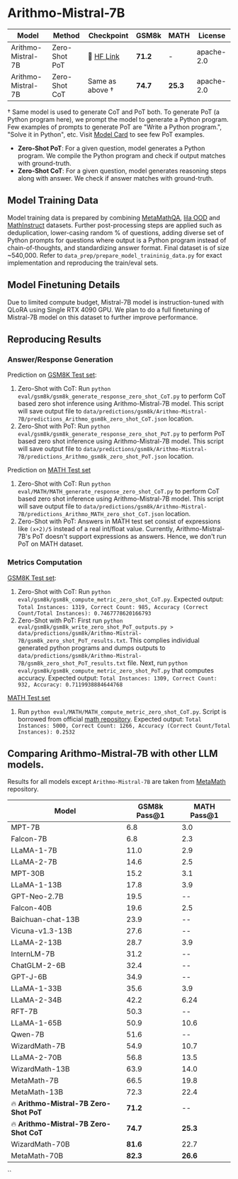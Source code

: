 # Arithmo-Mistral-7B

| Model | Method | Checkpoint | GSM8k | MATH  | License|
| ----- | ------ | ------ | ------|-------| ----- |
| Arithmo-Mistral-7B | Zero-Shot PoT | 🤗 <a href="https://huggingface.co/akjindal53244/Arithmo-Mistral-7B" target="_blank">HF Link</a> | **71.2** |  -	| apache-2.0 |
| Arithmo-Mistral-7B | Zero-Shot CoT | Same as above † | **74.7** |  **25.3**	| apache-2.0 |

† Same model is used to generate CoT and PoT both. To generate PoT (a Python program here), we prompt the model to generate a Python program. Few examples of prompts to generate PoT are "Write a Python program.", "Solve it in Python", etc. Visit [Model Card](https://huggingface.co/akjindal53244/Arithmo-Mistral-7B) to see few PoT examples.

- **Zero-Shot PoT**: For a given question, model generates a Python program. We compile the Python program and check if output matches with ground-truth.
- **Zero-Shot CoT**: For a given question, model generates reasoning steps along with answer. We check if answer matches with ground-truth.

## Model Training Data
Model training data is prepared by combining [MetaMathQA](https://huggingface.co/datasets/meta-math/MetaMathQA), [lila OOD](https://huggingface.co/datasets/allenai/lila/viewer/ood) and [MathInstruct](https://huggingface.co/datasets/TIGER-Lab/MathInstruct) datasets. Further post-processing steps are applied such as deduplication, lower-casing random % of questions, adding diverse set of Python prompts for questions where output is a Python program instead of chain-of-thoughts, and standardizing answer format. Final dataset is of size ~540,000. Refer to `data_prep/prepare_model_traininig_data.py` for exact implementation and reproducing the train/eval sets.

## Model Finetuning Details
Due to limited compute budget, Mistral-7B model is instruction-tuned with QLoRA using Single RTX 4090 GPU. We plan to do a full finetuning of Mistral-7B model on this dataset to further improve performance.

## Reproducing Results

### Answer/Response Generation

Prediction on [GSM8K Test set](https://huggingface.co/datasets/gsm8k/viewer/main/test):
1. Zero-Shot with CoT: Run `python eval/gsm8k/gsm8k_generate_response_zero_shot_CoT.py` to perform CoT based zero shot inference using Arithmo-Mistral-7B model. This script will save output file to `data/predictions/gsm8k/Arithmo-Mistral-7B/predictions_Arithmo_gsm8k_zero_shot_CoT.json` location.
2. Zero-Shot with PoT: Run `python eval/gsm8k/gsm8k_generate_response_zero_shot_PoT.py` to perform PoT based zero shot inference using Arithmo-Mistral-7B model. This script will save output file to `data/predictions/gsm8k/Arithmo-Mistral-7B/predictions_Arithmo_gsm8k_zero_shot_PoT.json` location.

Prediction on [MATH Test set](https://huggingface.co/datasets/competition_math/viewer/default/test)
1. Zero-Shot with CoT: Run `python eval/MATH/MATH_generate_response_zero_shot_CoT.py` to perform CoT based zero shot inference using Arithmo-Mistral-7B model. This script will save output file to `data/predictions/gsm8k/Arithmo-Mistral-7B/predictions_Arithmo_MATH_zero_shot_CoT.json` location.
2. Zero-Shot with PoT: Answers in MATH test set consist of expressions like `(x+2)/5` instead of a real int/float value. Currently, Arithmo-Mistral-7B's PoT doesn't support expressions as answers. Hence, we don't run PoT on MATH dataset.


### Metrics Computation

[GSM8K Test set](https://huggingface.co/datasets/gsm8k/viewer/main/test):
1. Zero-Shot with CoT: Run `python eval/gsm8k/gsm8k_compute_metric_zero_shot_CoT.py`. Expected output: `Total Instances: 1319, Correct Count: 985, Accuracy (Correct Count/Total Instances): 0.7467778620166793`
2. Zero-Shot with PoT: First run `python eval/gsm8k/gsm8k_write_zero_shot_PoT_outputs.py > data/predictions/gsm8k/Arithmo-Mistral-7B/gsm8k_zero_shot_PoT_results.txt`. This complies individual generated python programs and dumps outputs to `data/predictions/gsm8k/Arithmo-Mistral-7B/gsm8k_zero_shot_PoT_results.txt` file. Next, run `python eval/gsm8k/gsm8k_compute_metric_zero_shot_PoT.py` that computes accuracy. Expected output: `Total Instances: 1309, Correct Count: 932, Accuracy: 0.7119938884644768`

[MATH Test set](https://huggingface.co/datasets/competition_math/viewer/default/test)
1. Run `python eval/MATH/MATH_compute_metric_zero_shot_CoT.py`. Script is borrowed from official [math repository](https://github.com/hendrycks/math/blob/main/modeling/math_equivalence.py). Expected output: `Total Instances: 5000, Correct Count: 1266, Accuracy (Correct Count/Total Instances): 0.2532`


## Comparing Arithmo-Mistral-7B with other LLM models.
Results for all models except `Arithmo-Mistral-7B` are taken from [MetaMath](https://github.com/meta-math/MetaMath/blob/main/README.MD) repository.

| Model               | GSM8k Pass@1 | MATH Pass@1 |
|---------------------|--------------|-------------|
| MPT-7B              | 6.8          | 3.0         |
| Falcon-7B           | 6.8          | 2.3         |
| LLaMA-1-7B          | 11.0         | 2.9         |
| LLaMA-2-7B          | 14.6         | 2.5         |
| MPT-30B             | 15.2         | 3.1         |
| LLaMA-1-13B         | 17.8         | 3.9         |
| GPT-Neo-2.7B        | 19.5         | --          |
| Falcon-40B          | 19.6         | 2.5         |
| Baichuan-chat-13B   | 23.9         | --          |
| Vicuna-v1.3-13B     | 27.6         | --          |
| LLaMA-2-13B         | 28.7         | 3.9         |
| InternLM-7B         | 31.2         | --          |
| ChatGLM-2-6B        | 32.4         | --          |
| GPT-J-6B            | 34.9         | --          |
| LLaMA-1-33B         | 35.6         | 3.9         |
| LLaMA-2-34B         | 42.2         | 6.24        |
| RFT-7B              | 50.3         | --          |
| LLaMA-1-65B         | 50.9         | 10.6        |
| Qwen-7B             | 51.6         | --          |
| WizardMath-7B       | 54.9         | 10.7        |
| LLaMA-2-70B         | 56.8         | 13.5        |
| WizardMath-13B      | 63.9         | 14.0        |
| MetaMath-7B         | 66.5         | 19.8        |
| MetaMath-13B        | 72.3         | 22.4        |
| 🔥 **Arithmo-Mistral-7B Zero-Shot PoT**  | **71.2** | --       |
| 🔥 **Arithmo-Mistral-7B Zero-Shot CoT**  | **74.7** | **25.3**       |
| WizardMath-70B      | **81.6**     | 22.7        |
| MetaMath-70B        | **82.3**     | **26.6**        |
``
